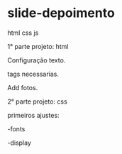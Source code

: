 # slide-depoimento
 html css js

 1° parte projeto: html

 Configuração texto.

 tags necessarias.

 Add fotos.

 2° parte projeto: css

 primeiros ajustes: 

 -fonts

 -display

